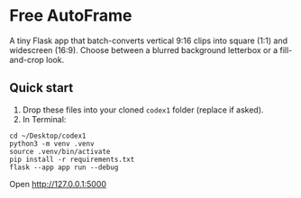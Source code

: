 # Free AutoFrame
A tiny Flask app that batch-converts vertical 9:16 clips into square (1:1) and widescreen (16:9).
Choose between a blurred background letterbox or a fill-and-crop look.

## Quick start
1) Drop these files into your cloned `codex1` folder (replace if asked).
2) In Terminal:
```
cd ~/Desktop/codex1
python3 -m venv .venv
source .venv/bin/activate
pip install -r requirements.txt
flask --app app run --debug
```
Open http://127.0.0.1:5000

